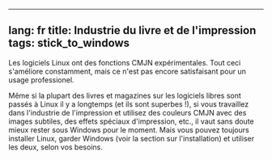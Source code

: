 
---
lang: fr
title: Industrie du livre et de l'impression
tags: stick_to_windows
---

Les logiciels Linux ont des fonctions CMJN expérimentales. Tout 
ceci s'améliore constamment, mais ce n'est pas encore satisfaisant 
pour un usage professionel.

Même si la plupart des livres et magazines sur les logiciels libres 
sont passés à Linux il y a longtemps (et ils sont superbes !), si vous 
travaillez dans l'industrie de l'impression et utilisez des couleurs 
CMJN avec des images subtiles, des effets spéciaux d'impression, etc., 
il vaut sans doute mieux rester sous Windows pour le moment. Mais vous 
pouvez toujours installer Linux, garder Windows (voir la section sur 
l'installation) et utiliser les deux, selon vos besoins.

